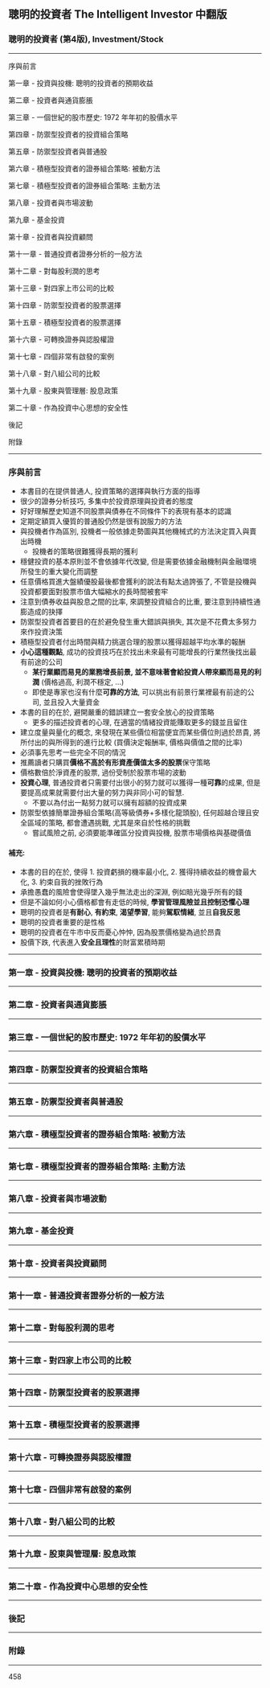 ## 聰明的投資者 The Intelligent Investor 中翻版

### 聰明的投資者 (第4版), Investment/Stock

---

序與前言

第一章 - 投資與投機: 聰明的投資者的預期收益

第二章 - 投資者與通貨膨脹

第三章 - 一個世紀的股市歷史: 1972 年年初的股價水平

第四章 - 防禦型投資者的投資組合策略

第五章 - 防禦型投資者與普通股

第六章 - 積極型投資者的證券組合策略: 被動方法

第七章 - 積極型投資者的證券組合策略: 主動方法 

第八章 - 投資者與市場波動

第九章 - 基金投資

第十章 - 投資者與投資顧問

第十一章 - 普通投資者證券分析的一般方法

第十二章 - 對每股利潤的思考

第十三章 - 對四家上市公司的比較

第十四章 - 防禦型投資者的股票選擇

第十五章 - 積極型投資者的股票選擇

第十六章 - 可轉換證券與認股權證

第十七章 - 四個非常有啟發的案例

第十八章 - 對八組公司的比較

第十九章 - 股東與管理層: 股息政策

第二十章 - 作為投資中心思想的安全性

後記

附錄

---

### 序與前言

- 本書目的在提供普通人, 投資策略的選擇與執行方面的指導
- 很少的證券分析技巧, 多集中於投資原理與投資者的態度
- 好好理解歷史知道不同股票與債券在不同條件下的表現有基本的認識
- 定期定額買入優質的普通股仍然是很有說服力的方法
- 與投機者作為區別, 投機者一般依據走勢圖與其他機械式的方法決定買入與賣出時機
  - 投機者的策略很難獲得長期的獲利
- 穩健投資的基本原則並不會依據年代改變, 但是需要依據金融機制與金融環境所發生的重大變化而調整
- 任意價格買進大盤績優股最後都會獲利的說法有點太過誇張了, 不管是投機與投資都要面對股票市值大幅縮水的長時間被套牢
- 注意到債券收益與股息之間的比率, 來調整投資組合的比重, 要注意到持續性通膨造成的抉擇
- 防禦型投資者首要目的在於避免發生重大錯誤與損失, 其次是不花費太多努力來作投資決策
- 積極型投資者付出時間與精力挑選合理的股票以獲得超越平均水準的報酬
- **小心這種觀點**, 成功的投資技巧在於找出未來最有可能增長的行業然後找出最有前途的公司
  - **某行業顯而易見的業務增長前景, 並不意味著會給投資人帶來顯而易見的利潤** (價格過高, 利潤不穩定, ...)
  - 即使是專家也沒有什麼**可靠的方法**, 可以挑出有前景行業裡最有前途的公司, 並且投入大量資金
- 本書的目的在於, 避開嚴重的錯誤建立一套安全放心的投資策略
  - 更多的描述投資者的心理, 在適當的情緒投資能賺取更多的錢並且留住
- 建立度量與量化的概念, 來發現在某些價位相當便宜而某些價位則過於昂貴, 將所付出的與所得到的進行比較 (買價決定報酬率, 價格與價值之間的比率)
- 必須事先思考一些完全不同的情況
- 推薦讀者只購買**價格不高於有形資產價值太多的股票**保守策略
- 價格數倍於淨資產的股票, 過份受制於股票市場的波動
- **投資心理**, 普通投資者只需要付出很小的努力就可以獲得一種**可靠**的成果, 但是要提高成果就需要付出大量的努力與非同小可的智慧.
  - 不要以為付出一點努力就可以擁有超額的投資成果
- 防禦型依據簡單證券組合策略(高等級債券+多樣化龍頭股), 任何超越合理且安全區域的策略, 都會遭遇挑戰, 尤其是來自於性格的挑戰
  - 嘗試風險之前, 必須要能準確區分投資與投機, 股票市場價格與基礎價值

#### 補充:

- 本書的目的在於, 使得 1. 投資虧損的機率最小化, 2. 獲得持續收益的機會最大化, 3. 約束自我的挫敗行為
- 承擔愚蠢的風險會使得墜入幾乎無法走出的深淵, 例如賠光幾乎所有的錢
- 但是不論如何小心價格都會有走低的時候, **學習管理風險並且控制恐懼心理**
- 聰明的投資者是**有耐心**, **有約束**, **渴望學習**, 能夠**駕馭情緒**, 並且**自我反思**
- 聰明的投資者重要的是性格
- 聰明的投資者在牛市中反而憂心忡忡, 因為股票價格變為過於昂貴
- 股價下跌, 代表進入**安全且理性**的財富累積時期

---

### 第一章 - 投資與投機: 聰明的投資者的預期收益

---

### 第二章 - 投資者與通貨膨脹

---

### 第三章 - 一個世紀的股市歷史: 1972 年年初的股價水平

---

### 第四章 - 防禦型投資者的投資組合策略

---

### 第五章 - 防禦型投資者與普通股

---

### 第六章 - 積極型投資者的證券組合策略: 被動方法

---

### 第七章 - 積極型投資者的證券組合策略: 主動方法 

---

### 第八章 - 投資者與市場波動

---

### 第九章 - 基金投資

---

### 第十章 - 投資者與投資顧問

---

### 第十一章 - 普通投資者證券分析的一般方法

---

### 第十二章 - 對每股利潤的思考

---

### 第十三章 - 對四家上市公司的比較

---

### 第十四章 - 防禦型投資者的股票選擇

---

### 第十五章 - 積極型投資者的股票選擇

---

### 第十六章 - 可轉換證券與認股權證

---

### 第十七章 - 四個非常有啟發的案例

---

### 第十八章 - 對八組公司的比較

---

### 第十九章 - 股東與管理層: 股息政策

---

### 第二十章 - 作為投資中心思想的安全性

---

### 後記

---

### 附錄

---

458